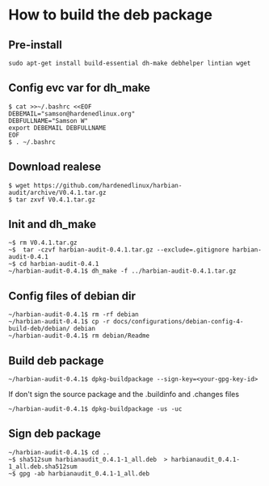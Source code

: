 # How to build the deb package  

## Pre-install 
```
sudo apt-get install build-essential dh-make debhelper lintian wget 
```
## Config evc var for dh_make 
```
$ cat >>~/.bashrc <<EOF
DEBEMAIL="samson@hardenedlinux.org"
DEBFULLNAME="Samson W"
export DEBEMAIL DEBFULLNAME
EOF
$ . ~/.bashrc
```
## Download realese  
```
$ wget https://github.com/hardenedlinux/harbian-audit/archive/V0.4.1.tar.gz
$ tar zxvf V0.4.1.tar.gz 
```
## Init and dh_make 
```
~$ rm V0.4.1.tar.gz
~$  tar -czvf harbian-audit-0.4.1.tar.gz --exclude=.gitignore harbian-audit-0.4.1
~$ cd harbian-audit-0.4.1
~/harbian-audit-0.4.1$ dh_make -f ../harbian-audit-0.4.1.tar.gz
```
## Config files of debian dir 
```
~/harbian-audit-0.4.1$ rm -rf debian
~/harbian-audit-0.4.1$ cp -r docs/configurations/debian-config-4-build-deb/debian/ debian
~/harbian-audit-0.4.1$ rm debian/Readme
```

## Build deb package  
```
~/harbian-audit-0.4.1$ dpkg-buildpackage --sign-key=<your-gpg-key-id>
```
If don't sign the source package and the .buildinfo and .changes files
```
~/harbian-audit-0.4.1$ dpkg-buildpackage -us -uc
```

## Sign deb package 
```
~/harbian-audit-0.4.1$ cd ..
~$ sha512sum harbianaudit_0.4.1-1_all.deb  > harbianaudit_0.4.1-1_all.deb.sha512sum
~$ gpg -ab harbianaudit_0.4.1-1_all.deb 
```
